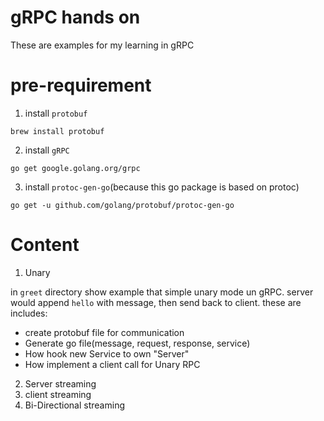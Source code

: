 # gRPC hands on
These are examples for my learning in gRPC

# pre-requirement
1. install `protobuf`
```
brew install protobuf
```
2. install `gRPC`
```
go get google.golang.org/grpc
```
3. install `protoc-gen-go`(because this go package is based on protoc)
```
go get -u github.com/golang/protobuf/protoc-gen-go
```

# Content
1. Unary
  
  in `greet` directory show example that simple unary mode un gRPC. server would append `hello` with message, then send back to client. these are includes:
  - create protobuf file for communication
  - Generate go file(message, request, response, service)
  - How hook new Service to own "Server"
  - How implement a client call for Unary RPC

2. Server streaming
3. client streaming
4. Bi-Directional streaming
